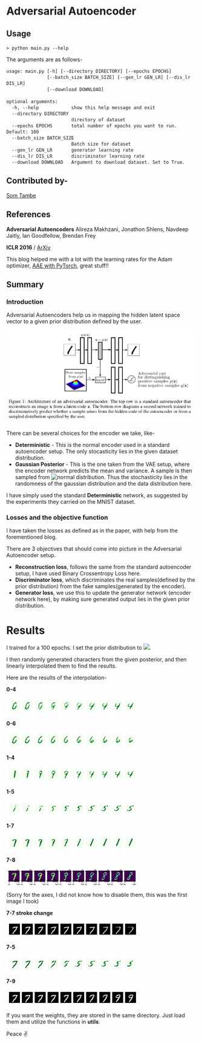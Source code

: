 # Adversarial Autoencoder
## Usage
```
> python main.py --help
```
The arguments are as follows-
```
usage: main.py [-h] [--directory DIRECTORY] [--epochs EPOCHS]
               [--batch_size BATCH_SIZE] [--gen_lr GEN_LR] [--dis_lr DIS_LR]
               [--download DOWNLOAD]

optional arguments:
  -h, --help            show this help message and exit
  --directory DIRECTORY
                        directory of dataset
  --epochs EPOCHS       total number of epochs you want to run. Default: 100
  --batch_size BATCH_SIZE
                        Batch size for dataset
  --gen_lr GEN_LR       generator learning rate
  --dis_lr DIS_LR       discriminator learning rate
  --download DOWNLOAD   Argument to download dataset. Set to True.
```

## Contributed by-
[Som Tambe](https://github.com/SomTambe)
## References
**Adversarial Autoencoders** Alireza Makhzani, Jonathon Shlens, Navdeep Jaitly, Ian Goodfellow, Brendan Frey

**ICLR 2016** / [ArXiv](https://arxiv.org/abs/1511.05644)

This blog helped me with a lot with the learning rates for the Adam optimizer, [AAE with PyTorch](https://blog.paperspace.com/adversarial-autoencoders-with-pytorch/), great stuff!!

## Summary
### Introduction
Adversarial Autoencoders help us in mapping the hidden latent space vector to a given prior distribution defined by the user.

![figure 1](assets/fig1.png)

There can be several choices for the encoder we take, like-
- **Deterministic** - This is the normal encoder used in a standard autoencoder setup. The only stocasticity lies in the given dataset distribution.
- **Gaussian Posterior** - This is the one taken from the VAE setup, where the encoder network predicts the mean and variance. A sample is then sampled from ![normal distribution](https://render.githubusercontent.com/render/math?math=\N(\mu%20,%20\sigma)). Thus the stochasticity lies in the randomness of the gaussian distribution and the data distribution here.

I have simply used the standard **Deterministic** network, as suggested by the experiments they carried on the MNIST dataset.

### Losses and the objective function
I have taken the losses as defined as in the paper, with help from the forementioned blog.

There are 3 objectives that should come into picture in the Adversarial Autoencoder setup.
- **Reconstruction loss**, follows the same from the standard autoencoder setup, I have used Binary Crossentropy Loss here.
- **Discriminator loss**, which discriminates the real samples(defined by the prior distribution) from the fake samples(generated by the encoder).
- **Generator loss**, we use this to update the generator network (encoder network here), by making sure generated output lies in the given prior distribution.

# Results
I trained for a 100 epochs. I set the prior distribution to ![](https://render.githubusercontent.com/render/math?math=\N(\0%20,%20\5)).

I then randomly generated characters from the given posterior, and then linearly interpolated them to find the results.

Here are the results of the interpolation-

**0-4**

![0-4](assets/lin_intpolate%200-4.png)

**0-6**

![0-6](assets/lin_intpolate%200-6.png)

**1-4**

![1-4](assets/lin_intpolate%201-4.png)

**1-5**

![1-5](assets/lin_intpolate%201-5%20(better).png)

**1-7**

![1-7](assets/lin_intpolate%207-1.png)

**7-8**

![7-8](assets/lin_intpolate%207-8.png)

(Sorry for the axes, I did not know how to disable them, this was the first image I took)

**7-7 stroke change**

![8-8 stroke](assets/7-7_stroke.png)

**7-5**

![7-5](assets/7-5_stroke.png)

**7-9**

![7-9](assets/7-9_stroke.png)

If you want the weights, they are stored in the same directory. Just load them and utilize the functions in **utils**.

Peace :v:
